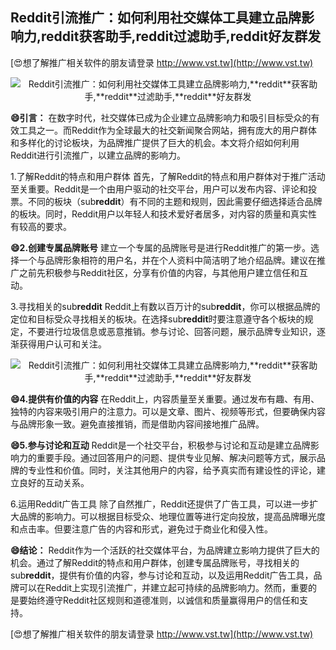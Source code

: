 ## **Reddit引流推广：如何利用社交媒体工具建立品牌影响力,**reddit**获客助手,**reddit**过滤助手,**reddit**好友群发**

[😍想了解推广相关软件的朋友请登录 http://www.vst.tw](http://www.vst.tw)

 <center><img src="https://vst.tw/MP4/tuiguang/png/0.png" alt="Reddit引流推广：如何利用社交媒体工具建立品牌影响力,**reddit**获客助手,**reddit**过滤助手,**reddit**好友群发"></center>

**😄引言：**
在数字时代，社交媒体已成为企业建立品牌影响力和吸引目标受众的有效工具之一。而Reddit作为全球最大的社交新闻聚合网站，拥有庞大的用户群体和多样化的讨论板块，为品牌推广提供了巨大的机会。本文将介绍如何利用Reddit进行引流推广，以建立品牌的影响力。

1.了解Reddit的特点和用户群体
首先，了解Reddit的特点和用户群体对于推广活动至关重要。Reddit是一个由用户驱动的社交平台，用户可以发布内容、评论和投票。不同的板块（sub**reddit**）有不同的主题和规则，因此需要仔细选择适合品牌的板块。同时，Reddit用户以年轻人和技术爱好者居多，对内容的质量和真实性有较高的要求。

**😄2.创建专属品牌账号**
建立一个专属的品牌账号是进行Reddit推广的第一步。选择一个与品牌形象相符的用户名，并在个人资料中简洁明了地介绍品牌。建议在推广之前先积极参与Reddit社区，分享有价值的内容，与其他用户建立信任和互动。

3.寻找相关的sub**reddit**
Reddit上有数以百万计的sub**reddit**，你可以根据品牌的定位和目标受众寻找相关的板块。在选择sub**reddit**时要注意遵守各个板块的规定，不要进行垃圾信息或恶意推销。参与讨论、回答问题，展示品牌专业知识，逐渐获得用户认可和关注。

 <center><img src="https://vst.tw/MP4/tuiguang/png/7.png" alt="Reddit引流推广：如何利用社交媒体工具建立品牌影响力,**reddit**获客助手,**reddit**过滤助手,**reddit**好友群发"></center>

**😄4.提供有价值的内容**
在Reddit上，内容质量至关重要。通过发布有趣、有用、独特的内容来吸引用户的注意力。可以是文章、图片、视频等形式，但要确保内容与品牌形象一致。避免直接推销，而是借助内容间接地推广品牌。

**😄5.参与讨论和互动**
Reddit是一个社交平台，积极参与讨论和互动是建立品牌影响力的重要手段。通过回答用户的问题、提供专业见解、解决问题等方式，展示品牌的专业性和价值。同时，关注其他用户的内容，给予真实而有建设性的评论，建立良好的互动关系。

6.运用Reddit广告工具
除了自然推广，Reddit还提供了广告工具，可以进一步扩大品牌的影响力。可以根据目标受众、地理位置等进行定向投放，提高品牌曝光度和点击率。但要注意广告的内容和形式，避免过于商业化和侵入性。

**😄结论：**
Reddit作为一个活跃的社交媒体平台，为品牌建立影响力提供了巨大的机会。通过了解Reddit的特点和用户群体，创建专属品牌账号，寻找相关的sub**reddit**，提供有价值的内容，参与讨论和互动，以及运用Reddit广告工具，品牌可以在Reddit上实现引流推广，并建立起可持续的品牌影响力。然而，重要的是要始终遵守Reddit社区规则和道德准则，以诚信和质量赢得用户的信任和支持。

[😍想了解推广相关软件的朋友请登录 http://www.vst.tw](http://www.vst.tw)



